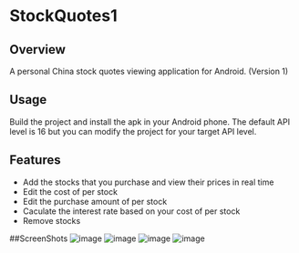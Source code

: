 # StockQuotes1

## Overview
A personal China stock quotes viewing application for Android. (Version 1)

## Usage
Build the project and install the apk in your Android phone. The default API level is 16 but you can modify the project for your target API level.

## Features
* Add the stocks that you purchase and view their prices in real time
* Edit the cost of per stock
* Edit the purchase amount of per stock
* Caculate the interest rate based on your cost of per stock
* Remove stocks

##ScreenShots
![image](http://github.com/dxsooo/StockQuotes1/raw/master/screenshots/main.png)
![image](http://github.com/dxsooo/StockQuotes1/raw/master/screenshots/add.png)
![image](http://github.com/dxsooo/StockQuotes1/raw/master/screenshots/edit.png)
![image](http://github.com/dxsooo/StockQuotes1/raw/master/screenshots/del.png)